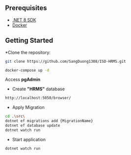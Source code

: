 ## Prerequisites
- [.NET 8 SDK](https://dotnet.microsoft.com/download/dotnet/8.0)
- [Docker](https://www.docker.com/products/docker-desktop)

## Getting Started

*Clone the repository:

```bash
git clone https://github.com/SangDuong1308/ISD-HRMS.git

docker-compose up -d
```
Access **pgAdmin**
* Create **"HRMS"** database
```bash
http://localhost:5050/browser/
```
* Apply Migration
```bash
cd .\src\
dotnet ef migrations add {MigrationName}
dotnet ef database update
dotnet watch run
```
* Start application
```bash
dotnet watch run
```
